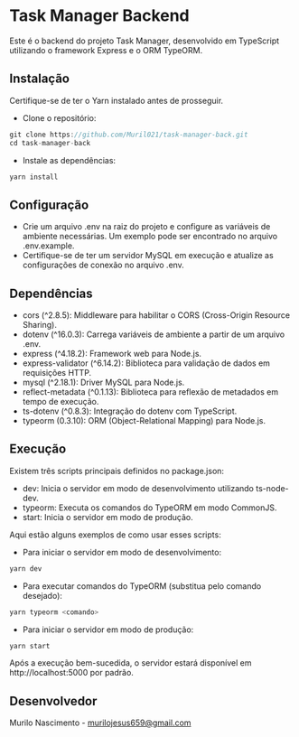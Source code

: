 # Task Manager Backend
Este é o backend do projeto Task Manager, desenvolvido em TypeScript utilizando o framework Express e o ORM TypeORM.

## Instalação
Certifique-se de ter o Yarn instalado antes de prosseguir.

- Clone o repositório:
```js
git clone https://github.com/Muril021/task-manager-back.git
cd task-manager-back
```

- Instale as dependências:
```js
yarn install
```

## Configuração
- Crie um arquivo .env na raiz do projeto e configure as variáveis de ambiente necessárias. Um exemplo pode ser encontrado no arquivo .env.example.
- Certifique-se de ter um servidor MySQL em execução e atualize as configurações de conexão no arquivo .env.

## Dependências
- cors (^2.8.5): Middleware para habilitar o CORS (Cross-Origin Resource Sharing).
- dotenv (^16.0.3): Carrega variáveis de ambiente a partir de um arquivo .env.
- express (^4.18.2): Framework web para Node.js.
- express-validator (^6.14.2): Biblioteca para validação de dados em requisições HTTP.
- mysql (^2.18.1): Driver MySQL para Node.js.
- reflect-metadata (^0.1.13): Biblioteca para reflexão de metadados em tempo de execução.
- ts-dotenv (^0.8.3): Integração do dotenv com TypeScript.
- typeorm (0.3.10): ORM (Object-Relational Mapping) para Node.js.

## Execução
Existem três scripts principais definidos no package.json:

- dev: Inicia o servidor em modo de desenvolvimento utilizando ts-node-dev.
- typeorm: Executa os comandos do TypeORM em modo CommonJS.
- start: Inicia o servidor em modo de produção.

Aqui estão alguns exemplos de como usar esses scripts:

- Para iniciar o servidor em modo de desenvolvimento:
```js
yarn dev
```

- Para executar comandos do TypeORM (substitua <comando> pelo comando desejado):
```js
yarn typeorm <comando>
```

- Para iniciar o servidor em modo de produção:
```js
yarn start
```

Após a execução bem-sucedida, o servidor estará disponível em http://localhost:5000 por padrão.

## Desenvolvedor
Murilo Nascimento - murilojesus659@gmail.com
